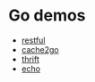 # Go demos

- [restful](https://studygolang.com/articles/12350)
- [cache2go](https://studygolang.com/articles/11288)
- [thrift](https://studygolang.com/articles/12347)
- [echo](https://www.tizi365.com/archives/28.html)

